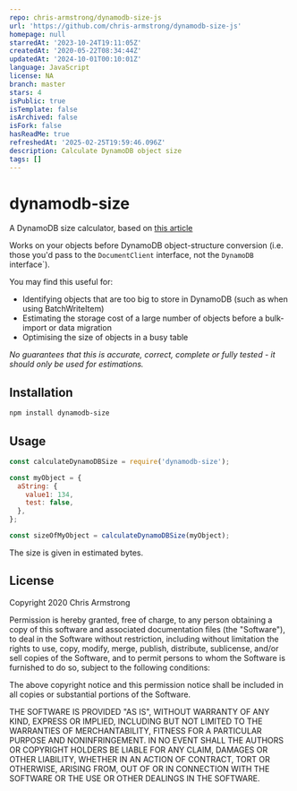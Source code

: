 ```yaml
---
repo: chris-armstrong/dynamodb-size-js
url: 'https://github.com/chris-armstrong/dynamodb-size-js'
homepage: null
starredAt: '2023-10-24T19:11:05Z'
createdAt: '2020-05-22T08:34:44Z'
updatedAt: '2024-10-01T00:10:01Z'
language: JavaScript
license: NA
branch: master
stars: 4
isPublic: true
isTemplate: false
isArchived: false
isFork: false
hasReadMe: true
refreshedAt: '2025-02-25T19:59:46.096Z'
description: Calculate DynamoDB object size
tags: []
---
```


# dynamodb-size

A DynamoDB size calculator, based on [this article](https://medium.com/@zaccharles/calculating-a-dynamodb-items-size-and-consumed-capacity-d1728942eb7c)

Works on your objects before DynamoDB object-structure conversion (i.e. those you'd pass to the `DocumentClient` interface, not the `DynamoDB` interface`).

You may find this useful for:
* Identifying objects that are too big to store in DynamoDB (such as when using BatchWriteItem)
* Estimating the storage cost of a large number of objects before a bulk-import or data migration
* Optimising the size of objects in a busy table

*No guarantees that this is accurate, correct, complete or fully tested - it should only be used for estimations.*

## Installation

```sh
npm install dynamodb-size
```

## Usage

```javascript
const calculateDynamoDBSize = require('dynamodb-size');

const myObject = {
  aString: {
    value1: 134,
    test: false,
  },
};

const sizeOfMyObject = calculateDynamoDBSize(myObject);
```

The size is given in estimated bytes.

## License

Copyright 2020 Chris Armstrong

Permission is hereby granted, free of charge, to any person obtaining a copy of this software and associated documentation files (the "Software"), to deal in the Software without restriction, including without limitation the rights to use, copy, modify, merge, publish, distribute, sublicense, and/or sell copies of the Software, and to permit persons to whom the Software is furnished to do so, subject to the following conditions:

The above copyright notice and this permission notice shall be included in all copies or substantial portions of the Software.

THE SOFTWARE IS PROVIDED "AS IS", WITHOUT WARRANTY OF ANY KIND, EXPRESS OR IMPLIED, INCLUDING BUT NOT LIMITED TO THE WARRANTIES OF MERCHANTABILITY, FITNESS FOR A PARTICULAR PURPOSE AND NONINFRINGEMENT. IN NO EVENT SHALL THE AUTHORS OR COPYRIGHT HOLDERS BE LIABLE FOR ANY CLAIM, DAMAGES OR OTHER LIABILITY, WHETHER IN AN ACTION OF CONTRACT, TORT OR OTHERWISE, ARISING FROM, OUT OF OR IN CONNECTION WITH THE SOFTWARE OR THE USE OR OTHER DEALINGS IN THE SOFTWARE.
